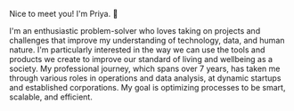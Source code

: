 Nice to meet you! I'm Priya. :vulcan_salute:

I'm an enthusiastic problem-solver who loves taking on projects and challenges that improve my understanding of technology, data, and human nature. I'm particularly interested in the way we can use the tools and products we create to improve our standard of living and wellbeing as a society. My professional journey, which spans over 7 years, has taken me through various roles in operations and data analysis, at dynamic startups and established corporations. My goal is optimizing processes to be smart, scalable, and efficient.
